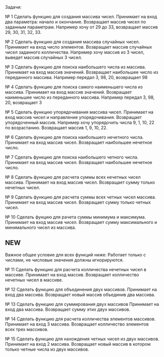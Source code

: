 Задачи:

№ 1
Сделать функцию для создания массива чисел.
Принимает на вход два параметра: начало и окончание.
Возвращает массив чисел по заданным параметрам.
Например хочу от 29 до 33, возвращает массив 29, 30, 31, 32, 33.

№ 2
Сделать функцию для создания массива случайных чисел.
Принимает на вход число элементов.
Возвращает массив случайных чисел заданного колличества.
Например хочу массив из 3 чисел, выведет массив случайных 3 чисел.

№ 3
Сделать функцию для поиска наибольшего числа из массива.
Принимает на вход массив значений.
Возвращает наибольшее число из переданного массива.
Например передал 3, 98, 20, возвращает 98

№ 4
Сделать функцию для поиска самого наименьшего числа из массива.
Принимает на вход массив значений.
Возвращает наименьшее число из переданного массива.
Например передал 3, 98, 20, возвращает 3

№ 5
Сделать функцию упорядочивания массива чисел.
Принимает на вход массив чисел и направление упорядочивания.
Возвращает упорядоченный массив.
Например хочу упорядочить числа 9, 1, 10, 22 по возрастанию.
Возвращает массив 1, 9, 10, 22.

№ 6 
Сделать функцию для поиска наибольшего нечетного числа.
Принимает на вход массив чисел.
Возвращает наибольшее нечетное число.

№ 7
Сделать функцию для поиска наибольшего четного числа.
Принимает на вход массив чисел.
Возвращает наибольшее нечетное число.

№ 8
Сделать функцию для расчета суммы всех нечетных чисел массива.
Принимает на вход массив чисел.
Возвращает сумму только нечетных чисел.

№ 9
Сделать функцию для расчета суммы всех четных чисел массива.
Принимает на вход массив чисел.
Возвращает сумму только четных чисел.

№ 10
Сделать фунцию для рачета суммы минимума и максимума.
Принимает на вход массив чисел.
Возвращает сумму максимального и минимального чисел из массива.

## NEW
Важное общее условие для всех функций ниже:
Работает только с числами, не числовые значения должны игнорируются.

№ 11
Сделать функцию для расчета колличества нечетных чисел в массиве.
Принимает на вход массив.
Возвращает колличество нечетных чисел в массиве.

№ 12
Сделать функцию для объединения двух массивов.
Принимает на вход два массива.
Возвращает новый массив объединив два массива.

№ 13
Сделать функцию для суммирования двух массивов
Принимает на вход два массива.
Возвращает сумму этих двух массивов.

№ 14
Сделать функцию для расчета колличества элементов массивов.
Принимает на вход 3 массива.
Возвращает колличество элементов всех трех массивов.

№ 15
Сделать функцию для нахождения четных чисел из двух массивов.
Принимает на вход 2 массива.
Возвращает новый массив в котором только четные числа из двух массивов.
